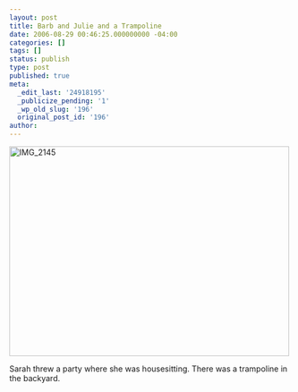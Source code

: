 ```yaml
---
layout: post
title: Barb and Julie and a Trampoline
date: 2006-08-29 00:46:25.000000000 -04:00
categories: []
tags: []
status: publish
type: post
published: true
meta:
  _edit_last: '24918195'
  _publicize_pending: '1'
  _wp_old_slug: '196'
  original_post_id: '196'
author: 
---
```

<a href="http://www.flickr.com/photos/matthewsim/sets/72157594209139457/" title="IMG_2145 by Matthew Simoneau, on Flickr"><img src="http://farm1.staticflickr.com/76/196434690_9224b32a5d.jpg" width="500" height="375" alt="IMG_2145" /></a>

Sarah threw a party where she was housesitting.  There was a trampoline in the backyard.
